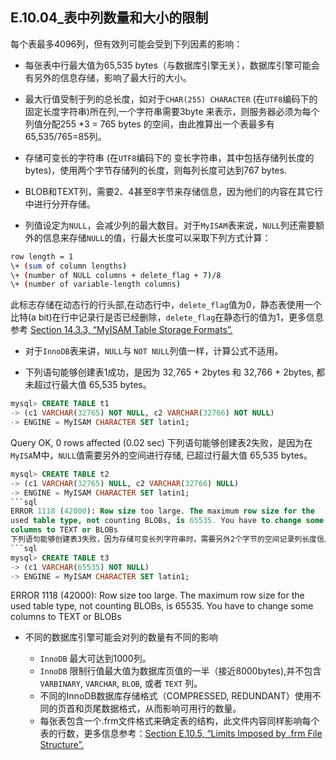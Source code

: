 ## E.10.04_表中列数量和大小的限制

每个表最多4096列，但有效列可能会受到下列因素的影响：

* 每张表中行最大值为65,535 bytes（与数据库引擎无关），数据库引擎可能会有另外的信息存储，影响了最大行的大小。

 * 最大行值受制于列的总长度，如对于`CHAR(255) CHARACTER` (在`UTF8`编码下的固定长度字符串)所在列,一个字符串需要3byte 来表示，则服务器必须为每个列值分配255 *3 = 765 bytes 的空间，由此推算出一个表最多有 65,535/765=85列。

 * 存储可变长的字符串 (在`UTF8`编码下的 变长字符串，其中包括存储列长度的bytes)，使用两个字节存储列的长度，则每列长度可达到767 bytes.
 * BLOB和TEXT列，需要2、4甚至8字节来存储信息，因为他们的内容在其它行中进行分开存储。

 * 列值设定为`NULL`，会减少列的最大数目。对于`MyISAM`表来说，`NULL`列还需要额外的信息来存储`NULL`的值，行最大长度可以采取下列方式计算：
```bash		
row length = 1 
\+ (sum of column lengths)
\+ (number of NULL columns + delete_flag + 7)/8
\+ (number of variable-length columns)
```
此标志存储在动态行的行头部,在动态行中，`delete_flag`值为0，静态表使用一个比特(a bit)在行中记录行是否已经删除，`delete_flag`在静态行的值为1，更多信息参考 [Section 14.3.3, “MyISAM Table Storage Formats”.](./14.03.03_MyISAM_Table_Storage_Formats.md)  

 * 对于`InnoDB`表来讲，`NULL`与 `NOT NULL`列值一样，计算公式不适用。
 
 * 下列语句能够创建表1成功，是因为 32,765 + 2bytes 和 32,766 + 2bytes, 都未超过行最大值 65,535 bytes。
 ```sql
mysql> CREATE TABLE t1
-> (c1 VARCHAR(32765) NOT NULL, c2 VARCHAR(32766) NOT NULL)
-> ENGINE = MyISAM CHARACTER SET latin1;
```
Query OK, 0 rows affected (0.02 sec)
下列语句能够创建表2失败，是因为在`MyISA`M中，`NULL`值需要另外的空间进行存储, 已超过行最大值 65,535 bytes。
 ```sql
mysql> CREATE TABLE t2
-> (c1 VARCHAR(32765) NULL, c2 VARCHAR(32766) NULL)
-> ENGINE = MyISAM CHARACTER SET latin1;
```sql
ERROR 1118 (42000): Row size too large. The maximum row size for the
used table type, not counting BLOBs, is 65535. You have to change some
columns to TEXT or BLOBs
下列语句能够创建表3失败，因为存储可变长列字符串时，需要另外2个字节的空间记录列长度信息。已超过行最大值 65,535 bytes。
```sql
mysql> CREATE TABLE t3
-> (c1 VARCHAR(65535) NOT NULL)
-> ENGINE = MyISAM CHARACTER SET latin1;
```
ERROR 1118 (42000): Row size too large. The maximum row size for the
used table type, not counting BLOBs, is 65535. You have to change some
columns to TEXT or BLOBs
 
* 不同的数据库引擎可能会对列的数量有不同的影响 

    * `InnoDB` 最大可达到1000列。
    * `InnoDB` 限制行值最大值为数据库页值的一半（接近8000bytes),并不包含`VARBINARY`, `VARCHAR`, `BLOB`, 或者 `TEXT` 列。       
    * 不同的InnoDB数据库存储格式（COMPRESSED, REDUNDANT）使用不同的页首和页尾数据格式，从而影响可用行的数量。
    * 每张表包含一个.frm文件格式来确定表的结构，此文件内容同样影响每个表的行数，更多信息参考：[Section E.10.5, “Limits Imposed by .frm File Structure”.](./E.10.05_Limits_Imposed_by_.frm_File_Structure.md)
